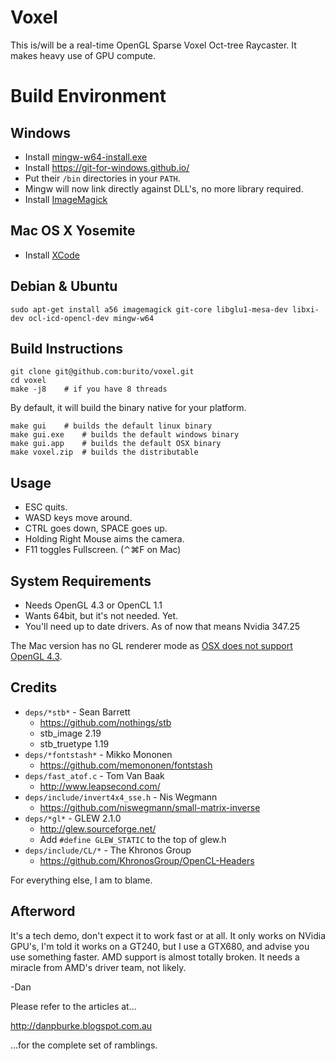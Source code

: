 Voxel
=====
This is/will be a real-time OpenGL Sparse Voxel Oct-tree Raycaster.
It makes heavy use of GPU compute.

Build Environment
=================
Windows
-------
* Install [mingw-w64-install.exe](http://sourceforge.net/projects/mingw-w64/files/)
* Install https://git-for-windows.github.io/
* Put their ``/bin`` directories in your ``PATH``.
* Mingw will now link directly against DLL's, no more library required.
* Install [ImageMagick](http://www.imagemagick.org/script/binary-releases.php#windows)

Mac OS X Yosemite
-----------------
* Install [XCode](https://developer.apple.com/xcode/downloads/)

Debian & Ubuntu
---------------
    sudo apt-get install a56 imagemagick git-core libglu1-mesa-dev libxi-dev ocl-icd-opencl-dev mingw-w64 

Build Instructions
------------------
    git clone git@github.com:burito/voxel.git
    cd voxel
    make -j8	# if you have 8 threads

By default, it will build the binary native for your platform.

    make gui	# builds the default linux binary
    make gui.exe	# builds the default windows binary
    make gui.app	# builds the default OSX binary
    make voxel.zip	# builds the distributable

Usage
-----
* ESC quits.
* WASD keys move around.
* CTRL goes down, SPACE goes up.
* Holding Right Mouse aims the camera.
* F11 toggles Fullscreen. (⌃⌘F on Mac)

System Requirements
-------------------
* Needs OpenGL 4.3 or OpenCL 1.1
* Wants 64bit, but it's not needed. Yet.
* You'll need up to date drivers. As of now that means Nvidia 347.25

The Mac version has no GL renderer mode as [OSX does not support OpenGL 4.3](https://developer.apple.com/graphicsimaging/opengl/capabilities/).



Credits
-------

* ```deps/*stb*``` - Sean Barrett
    * https://github.com/nothings/stb
    * stb_image 2.19
    * stb_truetype 1.19
* ```deps/*fontstash*``` - Mikko Mononen
    * https://github.com/memononen/fontstash
* ```deps/fast_atof.c``` - Tom Van Baak
    * http://www.leapsecond.com/
* ```deps/include/invert4x4_sse.h``` - Nis Wegmann
    * https://github.com/niswegmann/small-matrix-inverse
* ```deps/*gl*``` - GLEW 2.1.0
    * http://glew.sourceforge.net/
    * Add ```#define GLEW_STATIC``` to the top of glew.h
* ```deps/include/CL/*``` - The Khronos Group
    * https://github.com/KhronosGroup/OpenCL-Headers

For everything else, I am to blame.

Afterword
---------
It's a tech demo, don't expect it to work fast or at all.
It only works on NVidia GPU's, I'm told it works on a GT240, but I
use a GTX680, and advise you use something faster. AMD support is almost totally
broken. It needs a miracle from AMD's driver team, not likely.

-Dan

Please refer to the articles at...

http://danpburke.blogspot.com.au

...for the complete set of ramblings.

